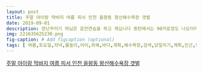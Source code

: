 ```yaml
---
layout: post
title: 주말 아이랑 막바지 여름 피서 인천 을왕동 왕산해수욕장 갯벌 
date: 2019-09-01
description: 장난꾸러기 따님은 운전연습을 하고 계십니다 동탄에서는 90키로정도 나오더라고요 1시간 10분 사실 왕산해수욕장에서 삼겹살 굽는 피서객들을 보고 너무 먹고 싶어서 동탄 육풍은 직원이 고기를 
img: 221635625230.png
fig-caption: # Add figcaption (optional)
tags: [ 여름,토요일,저녁,물놀이,아이,위해,바다,계획,해수욕장,검색,당일치기,계획,인근,명소,발견,왕리,해수욕장,호객,행위,주차장,식당,횡포,식사,주차,생수,간다,다짐,왕리,근처,왕산,해수욕장,장난꾸러기,따님,운전,연습,정도,시간,도착,지난주,우음도,오늘,역시,하늘,사진,고이,폴리,터치,텐트,요새,해수욕장,동네,공원,텐트,금지,다른,포스팅,보고,텐트,자리,막바지,휴가,아이,가족,도착,이후,우리,가족,도착,시엔,물이,갯벌,먼저,이쁜이,다래끼,모래,본토,제일,진흙,모양,파고,숟가락,파고,한창,딸램,요긴,레저,금지,우리,베이,소라게,녀석,유심,관찰,시체,보이,자신,래미,혼자,서도,한창,사진,찍지마라,엄마,다른,개인,생각,한참,차로,모래사장,모래,모래,아이,물티슈,한번,음식,근처,편의점,군것질,거리,요기,배달,치킨,족발,전단지,친구,치킨,족발,가지,잠시,군것질,물이,슬슬,아이,가슴,깊이,물질,물질,사진,한참,마지막,체력,다해,달리,물질,결과,시간,자마자,평소,해도,녀석,체력,방전,며칠,세번,생일,생각,요새,최애,디즈니,인형,점심,거른,저녁,삼겹살,사실,왕산,해수욕장,삼겹살,보고,육풍,직원,고기,세상,제일,고기,고기,아이,추억,놀이,갯벌,빨래,정물,애교 ]
---
```

[주말 아이랑 막바지 여름 피서 인천 을왕동 왕산해수욕장 갯벌 ](https://blog.naver.com/2360994?Redirect=Log&logNo=221635625230)